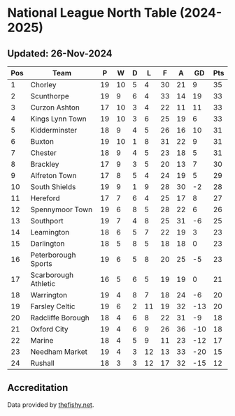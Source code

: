 # National League North Table (2024-2025)
## Updated: 26-Nov-2024

| Pos | Team | P | W | D | L | F | A | GD | Pts |
| --- | --- | --- | --- | --- | --- | --- | --- | --- | --- |
| 1 | Chorley | 19 | 10 | 5 | 4 | 30 | 21 | 9 | 35 |
| 2 | Scunthorpe | 19 | 9 | 6 | 4 | 33 | 14 | 19 | 33 |
| 3 | Curzon Ashton | 17 | 10 | 3 | 4 | 22 | 11 | 11 | 33 |
| 4 | Kings Lynn Town | 19 | 10 | 3 | 6 | 25 | 19 | 6 | 33 |
| 5 | Kidderminster | 18 | 9 | 4 | 5 | 26 | 16 | 10 | 31 |
| 6 | Buxton | 19 | 10 | 1 | 8 | 31 | 22 | 9 | 31 |
| 7 | Chester | 18 | 9 | 4 | 5 | 23 | 18 | 5 | 31 |
| 8 | Brackley | 17 | 9 | 3 | 5 | 20 | 13 | 7 | 30 |
| 9 | Alfreton Town | 17 | 8 | 5 | 4 | 24 | 19 | 5 | 29 |
| 10 | South Shields | 19 | 9 | 1 | 9 | 28 | 30 | -2 | 28 |
| 11 | Hereford | 17 | 7 | 6 | 4 | 25 | 17 | 8 | 27 |
| 12 | Spennymoor Town | 19 | 6 | 8 | 5 | 28 | 22 | 6 | 26 |
| 13 | Southport | 19 | 7 | 4 | 8 | 25 | 31 | -6 | 25 |
| 14 | Leamington | 18 | 6 | 5 | 7 | 22 | 19 | 3 | 23 |
| 15 | Darlington | 18 | 5 | 8 | 5 | 18 | 18 | 0 | 23 |
| 16 | Peterborough Sports | 19 | 6 | 5 | 8 | 20 | 25 | -5 | 23 |
| 17 | Scarborough Athletic | 16 | 5 | 6 | 5 | 19 | 19 | 0 | 21 |
| 18 | Warrington | 19 | 4 | 8 | 7 | 18 | 24 | -6 | 20 |
| 19 | Farsley Celtic | 19 | 6 | 2 | 11 | 19 | 32 | -13 | 20 |
| 20 | Radcliffe Borough | 18 | 4 | 6 | 8 | 22 | 31 | -9 | 18 |
| 21 | Oxford City | 19 | 4 | 6 | 9 | 26 | 36 | -10 | 18 |
| 22 | Marine | 18 | 4 | 5 | 9 | 11 | 23 | -12 | 17 |
| 23 | Needham Market | 19 | 4 | 3 | 12 | 13 | 33 | -20 | 15 |
| 24 | Rushall | 18 | 3 | 3 | 12 | 17 | 32 | -15 | 12 |

## Accreditation 

Data provided by [thefishy.net](https://www.thefishy.net/).